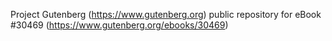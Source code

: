 Project Gutenberg (https://www.gutenberg.org) public repository for eBook #30469 (https://www.gutenberg.org/ebooks/30469)
